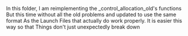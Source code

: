 In this folder, I am reimplementing the _control_allocation_old's functions
But this time without all the old problems and updated to use the same format
As the Launch Files that actually do work properly. It is easier this way so that
Things don't just unexpectedly break down